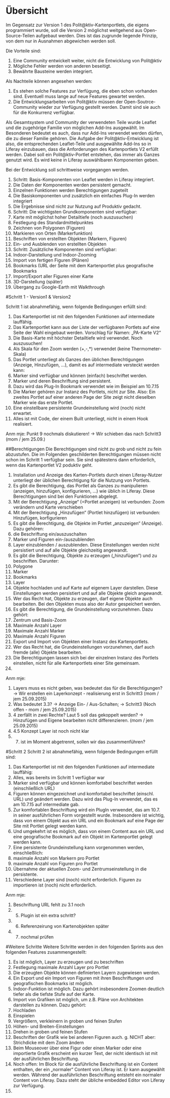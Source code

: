 # Übersicht


Im Gegensatz zur Version 1 des Polit@ktiv-Kartenportlets, die eigens programmiert wurde, soll die Version 2 möglichst weitgehend aus Open-Source-Teilen aufgebaut werden. Dies ist das zugrunde liegende Prinzip, von dem nur in Ausnahmen abgewichen werden soll.

Die Vorteile sind:
1. Eine Community entwickelt weiter, nicht die Entwicklung von Polit@ktiv
2. Mögliche Fehler werden von anderen beseitigt.
3. Bewährte Bausteine werden integriert.

Als Nachteile können angesehen werden:
1. Es stehen solche Features zur Verfügung, die eben schon vorhanden sind.
Eventuell muss lange auf neue Features gewartet werden.
2. Die Entwicklungsarbeiten von Polit@ktiv müssen der Open-Soutrce-Community wieder zur Verfügung gestellt werden. Damit sind sie auch für die Konkurrenz verfügbar.

Als Gesamtsystem und Community der verwendeten Teile wurde Leaflet und die zugehörige Familie von möglichen Add-Ins ausgewählt. Im Besonderen bedeutet es auch, dass nur Add-Ins verwendet werden dürfen, die zu dieser Familie gehören.
Die Aufgabe der Polit@ktiv-Entwicklung ist also, die entsprechenden Leaflet-Teile und ausgewählte Add-Ins so in Liferay einzubauen, dass die Anforderungen des Kartenportlets V2 erfüllt werden.
Dabei soll ein Polit@ktiv-Portlet entstehen, das immer als Ganzes genutzt wird. Es wird keine in Liferay auswählbaren Komponenten geben.

Bei der Entwicklung soll schrittweise vorgegangen werden.
1. Schritt: Basis-Komponenten von Leaflet werden in Liferay integriert.
 1. Die Daten der Komponenten werden persistent gemacht.
 2. Einzelnen Funktionen werden Berechtigungen zugeteilt
 3. Die Basiskomponenten und zusätzlich ein einfaches Plug-In werden integriert
 4. Die Ergebnisse sind nicht zur Nutzung auf Produktiv gedacht.
2. Schritt: Die wichtigsten Grundkomponenten sind verfügbar:
 1. Karte mit möglichst hoher Detailtiefe (noch auszusuchen)
 2. Festlegung des Standardmittelpunktes
 3. Zeichnen von Polygonen (Figuren)
 4. Markieren von Orten (Markerfunktion)
 5. Beschriften von erstellten Objekten (Markern, Figuren)
 6. Ein- und Ausblenden von erstellten Objekten
3. Schritt: Zusätzliche Komponenten sind verfügbar:
 1. Indoor-Darstellung und Indoor-Zooming
 2. Import von fertigen Figuren (Plänen)
 3. Bookmarks (URL der Seite mit dem Kartenportlet plus geografische Bookmarks
 4. Import/Export aller Figuren einer Karte
 5. 3D-Darstellung (später)
 6. Übergang zu Google-Earth mit Walkthrough

#Schritt 1 - Version1 & Version2

Schritt 1 ist abnahmefähig, wenn folgende Bedingungen erfüllt sind:
1. Das Kartenportlet ist mit den folgenden Funktionen auf intermediate lauffähig.
2. Das Kartenportlet kann aus der Liste der verfügbaren Portlets auf eine Seite der Wahl eingebaut werden. Vorschlag für Namen: „PA-Karte V2“
3. Die Basis-Karte mit höchster Detailtiefe wird verwendet. Noch auszusuchen!
4. Als Skala für den Zoom werden (+,-,*) verwendet (keine Thermometer-Skala)
5. Das Portlet unterliegt als Ganzes den üblichen Berechtigungen (Anzeige, Hinzufügen, …), damit es auf intermediate versteckt werden kann:
6. Marker sind verfügbar und können (einfach) beschriftet werden.
7. Marker und deren Beschriftung sind persistent.
8. Dazu wird das Plug-In Bookmark verwendet wie im Beispiel am 10.7.15
9. Die Marker gehören zur Instanz des Portlets, nicht zur Site. Also: Ein zweites Portlet auf einer anderen Page der Site zeigt nicht dieselben Marker wie das erste Portlet.
10. Eine einstellbare persistente Grundeinstellung wird (noch) nicht erwartet.
11. Alles ist mit Code, der einem Built unterliegt, nicht in einem Hook realisiert.

Anm mje: Punkt 9 nochmals diskutieren! -> Wir schieben das nach Schritt3 (mom / jem 25.09.)

##Berechtigungen
Die Berechtigungen sind nicht zu grob und nicht zu fein abzustufen.
Die im Folgenden geschilderten Berechtigungen müssen nicht schon im Schritt 1 verfügbar sein. Sie sind spätestens dann erforderlich, wenn das Kartenportlet V2 poduktiv geht.
1. Installation und Anzeige des Karten-Portlets durch einen Liferay-Nutzer unterliegt der üblichen Berechtigung für die Nutzung von Portlets.
2. Es gibt die Berechtigung, das Portlet als Ganzes zu manipulieren (anzeigen, hinzufügen, konfigurieren, …) wie üblich in Liferay. Diese Berechtigungen sind bei den Funktionen abgelegt.
 1. Mit der Berechtigung „Anzeige“ (=Portlet anzeigen) ist verbunden:
Zoom verändern und Karte verschieben
 2. Mit der Berechtigung „Hinzufügen“ (Portlet hinzufügen) ist verbunden:
Hinzufügen, korfigurieren
3. Es gibt die Berechtigung, die Objekte im Portlet „anzuzeigen“ (Anzeige). Dazu gehören:
 1. die Beschriftung ein/auszuschalten
 2. Marker und Figuren ein-/auszublenden
 3. Layer einzublenden / auszublenden. Diese Einstellungen werden nicht persistiert und auf alle Objekte gleichzeitig angewandt.
4. Es gibt die Berechtigung, Objekte zu erzeugen („hinzufügen“) und zu beschriften. Darunter:
 1. Polygone
 2. Marker
 3. Bookmarks
 4. Layer
 5. Objekte hochladen und auf Karte auf eigenem Layer darstellen.
Diese Einstellungen werden persistiert und auf alle Objekte gleich angewandt.
5. Wer das Recht hat, Objekte zu erzeugen, darf eigene Objekte auch bearbeiten.
Bei den Objekten muss also der Autor gespeichert werden.
6. Es gibt die Berechtigung, die Grundeinstellung vorzunehmen. Dazu gehört:
 1. Zentrum und Basis-Zoom
 2. Maximale Anzahl Layer
 3. Maximale Anzahl Marker
 4. Maximale Anzahl Figuren
 5. Export und Import von Objekten einer Instanz des Kartenportlets.
7. Wer das Recht hat, die Grundeinstellungen vorzunehmen, darf auch fremde (alle) Objekte bearbeiten.
8. Die Berechtigungen lassen sich bei der einzelnen Instanz des Portlets einstellen, nicht für alle Kartenportlets einer Site gemeinsam.
9. 

Anm mje: 
1. Layers muss es nicht geben, was bedeutet das für die Berechtigungen? -> Wir erstellen ein Layerkonzept - realisierung erst in Schritt3 (mom / jem 25.09.2015)
2. Was bedeutet 3.3? -> Anzeige Ein- / Aus-Schalten; -> Schritt3 (Noch offen - mom / jem 25.09.2015)
3. 4 zerfällt in zwei Rechte? Laut 5 soll das gekoppelt werden? -> Hinzufügen und Eigene bearbeiten nicht differenzieren. (mom / jem 25.09.2015)
4. 4.5 Konzept Layer ist noch nicht klar
5. 7. ist im Moment abgetrennt, sollen wir das zusammenführen?

#Schritt 2
Schritt 2 ist abnahmefähig, wenn folgende Bedingungen erfüllt sind:
1. Das Kartenportlet ist mit den folgenden Funktionen auf intermediate lauffähig:
2. Alles, was bereits im Schritt 1 verfügbar war
3. Marker sind verfügbar und können komfortabel beschriftet werden (einschließlich URL)
4. Figuren können eingezeichnet und komfortabel beschriftet (einschl. URL) und geändert werden.
Dazu wird das Plug-In verwendet, das es am 10.7.15 auf intermediate gab.
5. Zur komfortablen Beschriftung wird ein PlugIn verwendet, das am 10.7. in seiner ausführlichen Form vorgestellt wurde. Insbesondere ist wichtig, dass von einem Objekt aus ein URL und ein Bookmark auf eine Page der Site mit Portlet gelegt werden kann.
6. Und umgekehrt ist es möglich, dass von einem Content aus ein URL und eine geografische Bookmark auf ein Objekt im Kartenportlet gelegt werden kann.
7. Eine persistente Grundeinstellung kann vorgenommen werden, einschließlich:
 1. maximale Anzahl von Markern pro Portlet
 2. maximale Anzahl von Figuren pro Portlet
 3. Übernahme der aktuellen Zoom- und Zentrumseinstellung in die persistente.
8. Verschiedene Layer sind (noch) nicht erforderlich.
Figuren zu importieren ist (noch) nicht erforderlich.

Anm mje: 
1. Beschriftung URL fehlt zu 3.1 noch
2. 5. Plugin ist ein extra schritt?
3. 6. Referenzeirung von Kartenobjekten später
4. 7. nochmal prüfen

#Weitere Schritte
Weitere Schritte werden in den folgenden Sprints aus den folgenden Features zusammengestellt:
1. Es ist möglich, Layer zu erzeugen und zu beschriften
2. Festlegung maximale Anzahl Layer pro Portlet
3. Die erzeugten Objekte können definierten Layern zugewiesen werden.
4. Ein Export und ein Import von Figuren mit ihren Beschriftungen und geografischen Bookmarks ist möglich.
5. Indoor-Funktion ist möglich.
Dazu gehört insbesondere Zoomen deutlich tiefer als die tiefste Stufe auf der Karte.
6. Import von Grafiken ist möglich, um z.B. Pläne von Architekten darstellen zu können.
Dazu gehört:
 1. Hochladen
 2. Einspielen
 3. Vergrößern, verkleinern in groben und feinen Stufen
 4. Höhen- und Breiten-Einstellungen
 5. Drehen in groben und feinen Stufen
 6. Beschriften der Grafik wie bei anderen Figuren auch.
g. NICHT aber: Strichdicke mit dem Zoom ändern
7. Beim Mouseover über eine Figur oder einen Marker oder eine importierte Grafik erscheint ein kurzer Text, der nicht identisch ist mit der ausführlichen Beschriftung.
8. Noch offen: Im Block für die ausführliche Beschriftung ist ein Content enthalten, der ein „normaler“ Content von Liferay ist. Er kann ausgewählt werden. Während der ausführlichen Beschriftung entsteht ein normaler Content von Liferay. Dazu steht der übliche embedded Editor von Liferay zur Verfügung.
9. 